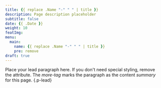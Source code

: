 ```yaml
---
title: {{ replace .Name "-" " " | title }}
description: Page description placeholder
subtitle: false
date: {{ .Date }}
weight: 10
featImg:
menu:
  main:
    name: {{ replace .Name "-" " " | title }}
    pre: remove
draft: true
---
```


Place your lead paragraph here. If you don't need special styling, remove the attribute. The *more-tag* marks the paragraph as the content *summary* for this page.
{.p-lead} <!--more-->
